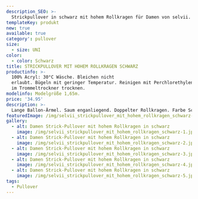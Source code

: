 ```yaml
---
description_SEO: >-
  Strickpullover in schwarz mit hohem Rollkragen für Damen von selvii.
templateKey: produkt
new: true
available: true
category': pullover
size:
  - size: UNI
color:
  - color: Schwarz
title: STRICKPULLOVER MIT HOHEM ROLLKRAGEN SCHWARZ
productinfo: >-
  100% Acryl: 30°C Wäsche. Bleichen nicht
  erlaubt. Bügeln mit geringer Temperatur. Reinigen mit Perchlorethylen. Nicht
  im Trommeltrockner trocknen.
modelinfo: Modelgröße 1,65m.
price: '34.95'
description: >-
  Lange Ballon-Ärmel. Saum enganliegend. Doppelter Rollkragen. Farbe Schwarz.
featuredImage: /img/selvii_strickpullover_mit_hohem_rollkragen_schwarz-1.jpg
gallery:
  - alt: Damen Strick-Pullover mit hohem Rollkragen in schwarz
    image: /img/selvii_strickpullover_mit_hohem_rollkragen_schwarz-1.jpg
  - alt: Damen Strick-Pullover mit hohem Rollkragen in schwarz
    image: /img/selvii_strickpullover_mit_hohem_rollkragen_schwarz-2.jpg
  - alt: Damen Strick-Pullover mit hohem Rollkragen in schwarz
    image: /img/selvii_strickpullover_mit_hohem_rollkragen_schwarz-3.jpg
  - alt: Damen Strick-Pullover mit hohem Rollkragen in schwarz
    image: /img/selvii_strickpullover_mit_hohem_rollkragen_schwarz-4.jpg
  - alt: Damen Strick-Pullover mit hohem Rollkragen in schwarz
    image: /img/selvii_strickpullover_mit_hohem_rollkragen_schwarz-5.jpg
tags:
  - Pullover
---
```


